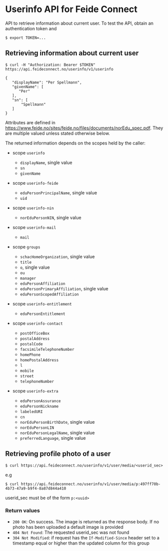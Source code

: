 # Userinfo API for Feide Connect

API to retrieve information about current user. To test the API, obtain an authentication token and

    $ export TOKEN=...

## Retrieving information about current user

    $ curl -H "Authorization: Bearer $TOKEN" https://api.feideconnect.no/userinfo/v1/userinfo

    {
       "displayName": "Per Spellmann",
       "givenName": [
          "Per"
       ],
       "sn": [
           "Spellmann"
       ]
    }


Attributes are defined in
https://www.feide.no/sites/feide.no/files/documents/norEdu_spec.pdf. They
are multiple valued unless stated otherwise below.

The returned information depends on the scopes held by the caller:

- scope `userinfo`

  - `displayName`, single value
  - `sn`
  - `givenName`

- scope `userinfo-feide`

  - `eduPersonPrincipalName`, single value
  - `uid`

- scope `userinfo-nin`

  - `norEduPersonNIN`, single value

- scope `userinfo-mail`

  - `mail`

- scope `groups`

  - `schacHomeOrganization`, single value
  - `title`
  - `o`, single value
  - `ou`
  - `manager`
  - `eduPersonAffiliation`
  - `eduPersonPrimaryAffiliation`, single value
  - `eduPersonScopedAffiliation`

- scope `userinfo-entitlement`

  - `eduPersonEntitlement`

- scope `userinfo-contact`

  - `postOfficeBox`
  - `postalAddress`
  - `postalCode`
  - `facsimileTelephoneNumber`
  - `homePhone`
  - `homePostalAddress`
  - `l`
  - `mobile`
  - `street`
  - `telephoneNumber`

- scope `userinfo-extra`

  - `eduPersonAssurance`
  - `eduPersonNickname`
  - `labeledURI`
  - `cn`
  - `norEduPersonBirthDate`, single value
  - `norEduPersonLIN`
  - `norEduPersonLegalName`, single value
  - `preferredLanguage`, single value


## Retrieving profile photo of a user

    $ curl https://api.feideconnect.no/userinfo/v1/user/media/<userid_sec>

e.g

    $ curl https://api.feideconnect.no/userinfo/v1/user/media/p:497ff70b-4b73-47a9-b9f4-8a87d844a410

userid_sec must be of the form `p:<uuid>`

### Return values

- `200 OK`: On success. The image is returned as the response body. If no photo
  has been uploaded a default image  is provided
- `404 Not Found`: The requested userid_sec was not found
- `304 Not Modified`: if request has the `If-Modified-Since` header set to a timestamp equal or higher than the updated column for this group
